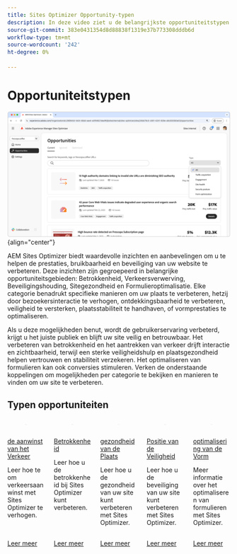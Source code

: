 ```yaml
---
title: Sites Optimizer Opportunity-typen
description: In deze video ziet u de belangrijkste opportuniteitstypen in Sites Optimizer en hoe u hiermee de prestaties van uw site kunt verbeteren.
source-git-commit: 383e0431354d8d88838f1319e37b773308dddb6d
workflow-type: tm+mt
source-wordcount: '242'
ht-degree: 0%

---
```



# Opportuniteitstypen

![ types van Kansen ](./assets/overview/hero.png){align="center"}

AEM Sites Optimizer biedt waardevolle inzichten en aanbevelingen om u te helpen de prestaties, bruikbaarheid en beveiliging van uw website te verbeteren. Deze inzichten zijn gegroepeerd in belangrijke opportuniteitsgebieden: Betrokkenheid, Verkeersverwerving, Beveiligingshouding, Sitegezondheid en Formulieroptimalisatie. Elke categorie benadrukt specifieke manieren om uw plaats te verbeteren, hetzij door bezoekersinteractie te verhogen, ontdekkingsbaarheid te verbeteren, veiligheid te versterken, plaatsstabiliteit te handhaven, of vormprestaties te optimaliseren.

Als u deze mogelijkheden benut, wordt de gebruikerservaring verbeterd, krijgt u het juiste publiek en blijft uw site veilig en betrouwbaar. Het verbeteren van betrokkenheid en het aantrekken van verkeer drijft interactie en zichtbaarheid, terwijl een sterke veiligheidshulp en plaatsgezondheid helpen vertrouwen en stabiliteit verzekeren. Het optimaliseren van formulieren kan ook conversies stimuleren. Verken de onderstaande koppelingen om mogelijkheden per categorie te bekijken en manieren te vinden om uw site te verbeteren.

## Typen opportuniteiten

<!-- CARDS 

* ./traffic-acquisition.md
   { title = Traffic acquisition }
* ./engagement.md
   { title = Engagement }
* ./site-health.md
   { title = Site health }
* ./security-posture.md
   { title = Security posture }
* ./form-optimization.md
   { title = Form optimization }

-->
<!-- START CARDS HTML - DO NOT MODIFY BY HAND -->
<div class="columns">
    <div class="column is-half-tablet is-half-desktop is-one-third-widescreen" aria-label="Traffic acquisition">
        <div class="card" style="height: 100%; display: flex; flex-direction: column; height: 100%;">
            <div class="card-image">
                <figure class="image x-is-16by9">
                    <a href="./traffic-acquisition.md" title="Verkeersverwerving" target="_blank" rel="referrer">
                        <img class="is-bordered-r-small" src="assets/traffic-acquisition/hero.png" alt="Verkeersverwerving"
                             style="width: 100%; aspect-ratio: 16 / 9; object-fit: cover; overflow: hidden; display: block; margin: auto;">
                    </a>
                </figure>
            </div>
            <div class="card-content is-padded-small" style="display: flex; flex-direction: column; flex-grow: 1; justify-content: space-between;">
                <div class="top-card-content">
                    <p class="headline is-size-6 has-text-weight-bold">
                        <a href="./traffic-acquisition.md" target="_blank" rel="referrer" title="Verkeersverwerving"> de aanwinst van het Verkeer </a>
                    </p>
                    <p class="is-size-6">Leer hoe te om verkeersaanwinst met Sites Optimizer te verhogen.</p>
                </div>
                <a href="./traffic-acquisition.md" target="_blank" rel="referrer" class="spectrum-Button spectrum-Button--outline spectrum-Button--primary spectrum-Button--sizeM" style="align-self: flex-start; margin-top: 1rem;">
                    <span class="spectrum-Button-label has-no-wrap has-text-weight-bold"> Leer meer </span>
                </a>
            </div>
        </div>
    </div>
    <div class="column is-half-tablet is-half-desktop is-one-third-widescreen" aria-label="Engagement">
        <div class="card" style="height: 100%; display: flex; flex-direction: column; height: 100%;">
            <div class="card-image">
                <figure class="image x-is-16by9">
                    <a href="./engagement.md" title="Betrokkenheid" target="_blank" rel="referrer">
                        <img class="is-bordered-r-small" src="assets/engagement/hero.png" alt="Betrokkenheid"
                             style="width: 100%; aspect-ratio: 16 / 9; object-fit: cover; overflow: hidden; display: block; margin: auto;">
                    </a>
                </figure>
            </div>
            <div class="card-content is-padded-small" style="display: flex; flex-direction: column; flex-grow: 1; justify-content: space-between;">
                <div class="top-card-content">
                    <p class="headline is-size-6 has-text-weight-bold">
                        <a href="./engagement.md" target="_blank" rel="referrer" title="Betrokkenheid"> Betrokkenheid </a>
                    </p>
                    <p class="is-size-6">Leer hoe u de betrokkenheid bij Sites Optimizer kunt verbeteren.</p>
                </div>
                <a href="./engagement.md" target="_blank" rel="referrer" class="spectrum-Button spectrum-Button--outline spectrum-Button--primary spectrum-Button--sizeM" style="align-self: flex-start; margin-top: 1rem;">
                    <span class="spectrum-Button-label has-no-wrap has-text-weight-bold"> Leer meer </span>
                </a>
            </div>
        </div>
    </div>
    <div class="column is-half-tablet is-half-desktop is-one-third-widescreen" aria-label="Site health">
        <div class="card" style="height: 100%; display: flex; flex-direction: column; height: 100%;">
            <div class="card-image">
                <figure class="image x-is-16by9">
                    <a href="./site-health.md" title="Gezondheid van site" target="_blank" rel="referrer">
                        <img class="is-bordered-r-small" src="assets/site-health/hero.png" alt="Gezondheid van site"
                             style="width: 100%; aspect-ratio: 16 / 9; object-fit: cover; overflow: hidden; display: block; margin: auto;">
                    </a>
                </figure>
            </div>
            <div class="card-content is-padded-small" style="display: flex; flex-direction: column; flex-grow: 1; justify-content: space-between;">
                <div class="top-card-content">
                    <p class="headline is-size-6 has-text-weight-bold">
                        <a href="./site-health.md" target="_blank" rel="referrer" title="Gezondheid van site"> gezondheid van de Plaats </a>
                    </p>
                    <p class="is-size-6">Leer hoe u de gezondheid van uw site kunt verbeteren met Sites Optimizer.</p>
                </div>
                <a href="./site-health.md" target="_blank" rel="referrer" class="spectrum-Button spectrum-Button--outline spectrum-Button--primary spectrum-Button--sizeM" style="align-self: flex-start; margin-top: 1rem;">
                    <span class="spectrum-Button-label has-no-wrap has-text-weight-bold"> Leer meer </span>
                </a>
            </div>
        </div>
    </div>
    <div class="column is-half-tablet is-half-desktop is-one-third-widescreen" aria-label="Security posture">
        <div class="card" style="height: 100%; display: flex; flex-direction: column; height: 100%;">
            <div class="card-image">
                <figure class="image x-is-16by9">
                    <a href="./security-posture.md" title="Beveiligingspositie" target="_blank" rel="referrer">
                        <img class="is-bordered-r-small" src="assets/security-posture/hero.png" alt="Beveiligingspositie"
                             style="width: 100%; aspect-ratio: 16 / 9; object-fit: cover; overflow: hidden; display: block; margin: auto;">
                    </a>
                </figure>
            </div>
            <div class="card-content is-padded-small" style="display: flex; flex-direction: column; flex-grow: 1; justify-content: space-between;">
                <div class="top-card-content">
                    <p class="headline is-size-6 has-text-weight-bold">
                        <a href="./security-posture.md" target="_blank" rel="referrer" title="Beveiligingspositie"> Positie van de Veiligheid </a>
                    </p>
                    <p class="is-size-6">Leer hoe u de beveiliging van uw site kunt verbeteren met Sites Optimizer.</p>
                </div>
                <a href="./security-posture.md" target="_blank" rel="referrer" class="spectrum-Button spectrum-Button--outline spectrum-Button--primary spectrum-Button--sizeM" style="align-self: flex-start; margin-top: 1rem;">
                    <span class="spectrum-Button-label has-no-wrap has-text-weight-bold"> Leer meer </span>
                </a>
            </div>
        </div>
    </div>
    <div class="column is-half-tablet is-half-desktop is-one-third-widescreen" aria-label="Form optimization">
        <div class="card" style="height: 100%; display: flex; flex-direction: column; height: 100%;">
            <div class="card-image">
                <figure class="image x-is-16by9">
                    <a href="./form-optimization.md" title="Formulier optimaliseren" target="_blank" rel="referrer">
                        <img class="is-bordered-r-small" src="assets/form-optimization/hero.png" alt="Formulier optimaliseren"
                             style="width: 100%; aspect-ratio: 16 / 9; object-fit: cover; overflow: hidden; display: block; margin: auto;">
                    </a>
                </figure>
            </div>
            <div class="card-content is-padded-small" style="display: flex; flex-direction: column; flex-grow: 1; justify-content: space-between;">
                <div class="top-card-content">
                    <p class="headline is-size-6 has-text-weight-bold">
                        <a href="./form-optimization.md" target="_blank" rel="referrer" title="Formulier optimaliseren"> optimalisering van de Vorm </a>
                    </p>
                    <p class="is-size-6">Meer informatie over het optimaliseren van formulieren met Sites Optimizer.</p>
                </div>
                <a href="./form-optimization.md" target="_blank" rel="referrer" class="spectrum-Button spectrum-Button--outline spectrum-Button--primary spectrum-Button--sizeM" style="align-self: flex-start; margin-top: 1rem;">
                    <span class="spectrum-Button-label has-no-wrap has-text-weight-bold"> Leer meer </span>
                </a>
            </div>
        </div>
    </div>
</div>
<!-- END CARDS HTML - DO NOT MODIFY BY HAND -->
